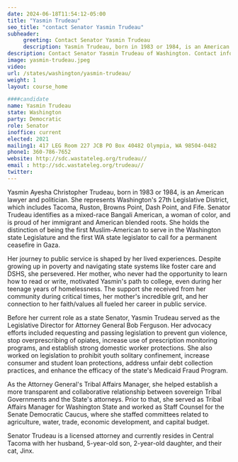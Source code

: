 ```yaml
---
date: 2024-06-18T11:54:12-05:00
title: "Yasmin Trudeau"
seo_title: "contact Senator Yasmin Trudeau"
subheader:
     greeting: Contact Senator Yasmin Trudeau
     description: Yasmin Trudeau, born in 1983 or 1984, is an American politician affiliated with the Democratic Party. She assumed office as a member of the Washington State Senate, representing District 27, on November 2, 2021.
description: Contact Senator Yasmin Trudeau of Washington. Contact information for Yasmin Trudeau includes email address, phone number, and mailing address.
image: yasmin-trudeau.jpeg
video:
url: /states/washington/yasmin-trudeau/
weight: 1
layout: course_home

####candidate
name: Yasmin Trudeau
state: Washington
party: Democratic
role: Senator
inoffice: current
elected: 2021
mailing1: 417 LEG Room 227 JCB PO Box 40482 Olympia, WA 98504-0482
phone1: 360-786-7652
website: http://sdc.wastateleg.org/trudeau//
email : http://sdc.wastateleg.org/trudeau//
twitter: 
---
```

Yasmin Ayesha Christopher Trudeau, born in 1983 or 1984, is an American lawyer and politician. She represents Washington's 27th Legislative District, which includes Tacoma, Ruston, Browns Point, Dash Point, and Fife. Senator Trudeau identifies as a mixed-race Bangali American, a woman of color, and is proud of her immigrant and American blended roots. She holds the distinction of being the first Muslim-American to serve in the Washington state Legislature and the first WA state legislator to call for a permanent ceasefire in Gaza.

Her journey to public service is shaped by her lived experiences. Despite growing up in poverty and navigating state systems like foster care and DSHS, she persevered. Her mother, who never had the opportunity to learn how to read or write, motivated Yasmin's path to college, even during her teenage years of homelessness. The support she received from her community during critical times, her mother's incredible grit, and her connection to her faith/values all fueled her career in public service.

Before her current role as a state Senator, Yasmin Trudeau served as the Legislative Director for Attorney General Bob Ferguson. Her advocacy efforts included requesting and passing legislation to prevent gun violence, stop overprescribing of opiates, increase use of prescription monitoring programs, and establish strong domestic worker protections. She also worked on legislation to prohibit youth solitary confinement, increase consumer and student loan protections, address unfair debt collection practices, and enhance the efficacy of the state's Medicaid Fraud Program.

As the Attorney General's Tribal Affairs Manager, she helped establish a more transparent and collaborative relationship between sovereign Tribal Governments and the State's attorneys. Prior to that, she served as Tribal Affairs Manager for Washington State and worked as Staff Counsel for the Senate Democratic Caucus, where she staffed committees related to agriculture, water, trade, economic development, and capital budget.

Senator Trudeau is a licensed attorney and currently resides in Central Tacoma with her husband, 5-year-old son, 2-year-old daughter, and their cat, Jinx.
